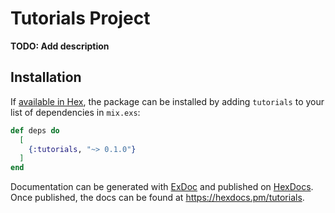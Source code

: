 # Tutorials Project

**TODO: Add description**

## Installation

If [available in Hex](https://hex.pm/docs/publish), the package can be installed
by adding `tutorials` to your list of dependencies in `mix.exs`:

```elixir
def deps do
  [
    {:tutorials, "~> 0.1.0"}
  ]
end
```

Documentation can be generated with [ExDoc](https://github.com/elixir-lang/ex_doc)
and published on [HexDocs](https://hexdocs.pm). Once published, the docs can
be found at <https://hexdocs.pm/tutorials>.

